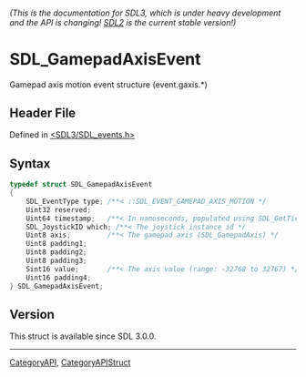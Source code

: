 ###### (This is the documentation for SDL3, which is under heavy development and the API is changing! [SDL2](https://wiki.libsdl.org/SDL2/) is the current stable version!)
# SDL_GamepadAxisEvent

Gamepad axis motion event structure (event.gaxis.*)

## Header File

Defined in [<SDL3/SDL_events.h>](https://github.com/libsdl-org/SDL/blob/main/include/SDL3/SDL_events.h)

## Syntax

```c
typedef struct SDL_GamepadAxisEvent
{
    SDL_EventType type; /**< ::SDL_EVENT_GAMEPAD_AXIS_MOTION */
    Uint32 reserved;
    Uint64 timestamp;   /**< In nanoseconds, populated using SDL_GetTicksNS() */
    SDL_JoystickID which; /**< The joystick instance id */
    Uint8 axis;         /**< The gamepad axis (SDL_GamepadAxis) */
    Uint8 padding1;
    Uint8 padding2;
    Uint8 padding3;
    Sint16 value;       /**< The axis value (range: -32768 to 32767) */
    Uint16 padding4;
} SDL_GamepadAxisEvent;
```

## Version

This struct is available since SDL 3.0.0.

----
[CategoryAPI](CategoryAPI), [CategoryAPIStruct](CategoryAPIStruct)


